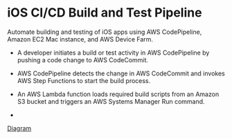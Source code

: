 

# iOS CI/CD Build and Test Pipeline

Automate building and testing of iOS apps using AWS CodePipeline, Amazon EC2 Mac instance, and AWS Device Farm. 


- A developer initiates a build or test activity in AWS CodePipeline by pushing a code change to AWS CodeCommit.

- AWS CodePipeline detects the change in AWS CodeCommit and invokes AWS Step Functions to start the build process.

- An AWS Lambda function loads required build scripts from an Amazon S3 bucket and triggers an AWS Systems Manager Run command.

- 









<a href="https://d1.awsstatic.com/architecture-diagrams/ArchitectureDiagrams/ios-cicd-build-test-pipeline-ra.pdf?did=wp_card&trk=wp_card"> Diagram </a> 






